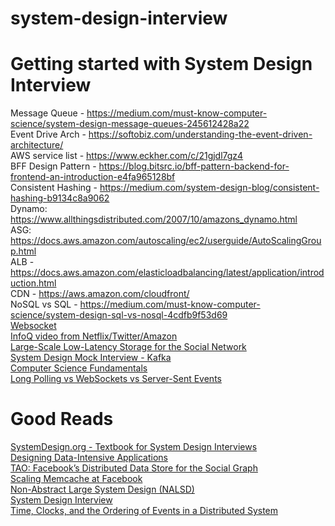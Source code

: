 # system-design-interview


# Getting started with System Design Interview

Message Queue - https://medium.com/must-know-computer-science/system-design-message-queues-245612428a22 <br/>
Event Drive Arch - https://softobiz.com/understanding-the-event-driven-architecture/<br/>
AWS service list - https://www.eckher.com/c/21gjdl7gz4 <br/>
BFF Design Pattern - https://blog.bitsrc.io/bff-pattern-backend-for-frontend-an-introduction-e4fa965128bf <br/>
Consistent Hashing - https://medium.com/system-design-blog/consistent-hashing-b9134c8a9062 <br/>
Dynamo: https://www.allthingsdistributed.com/2007/10/amazons_dynamo.html <br/>
ASG: https://docs.aws.amazon.com/autoscaling/ec2/userguide/AutoScalingGroup.html <br/>
ALB - https://docs.aws.amazon.com/elasticloadbalancing/latest/application/introduction.html <br/>
CDN - https://aws.amazon.com/cloudfront/<br/>
NoSQL vs SQL - https://medium.com/must-know-computer-science/system-design-sql-vs-nosql-4cdfb9f53d69<br/>
[Websocket](https://medium.com/system-design-blog/long-polling-vs-websockets-vs-server-sent-events-c43ba96df7c1)<br/>
[InfoQ video from Netflix/Twitter/Amazon](https://www.youtube.com/user/MarakanaTechTV) <br/>
[Large-Scale Low-Latency Storage for the Social Network](https://www.youtube.com/watch?v=5RfFhMwRAic) <br/>
[System Design Mock Interview - Kafka](https://www.youtube.com/watch?v=1VVptdoKIwU) <br/>
[Computer Science Fundamentals](https://medium.com/must-know-computer-science)<br/>
[Long Polling vs WebSockets vs Server-Sent Events](https://medium.com/system-design-blog/long-polling-vs-websockets-vs-server-sent-events-c43ba96df7c1)

# Good Reads

[SystemDesign.org - Textbook for System Design Interviews](https://docs.google.com/document/d/1pOarvQbjzLd9tz5ZuxktyrYsZ41mbWba5_LUeFj65lI/edit#) <br/>
[Designing Data-Intensive Applications](https://dataintensive.net/buy.html) <br/>
[TAO: Facebook’s Distributed Data Store for the Social Graph](https://www.usenix.org/conference/atc13/technical-sessions/presentation/bronson) <br/>
[Scaling Memcache at Facebook](https://www.usenix.org/conference/nsdi13/technical-sessions/presentation/nishtala) <br/>
[Non-Abstract Large System Design (NALSD)](https://sre.google/workbook/non-abstract-design/) <br/>
[System Design Interview](https://bytebytego.com/courses/system-design-interview/foreword) <br/>
[Time, Clocks, and the Ordering of Events in a Distributed System](https://lamport.azurewebsites.net/pubs/time-clocks.pdf) <br/>
